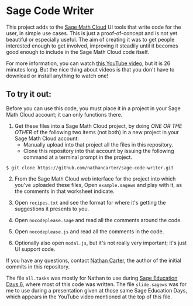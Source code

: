 
# Sage Code Writer

This project adds to the
[Sage Math Cloud](http://cloud.sagemath.org)
UI tools that write code for the user, in simple use cases.
This is just a proof-of-concept and is not yet beautiful or
especially useful.  The aim of creating it was to get people
interested enough to get involved, improving it steadily until it
becomes good enough to include in the Sage Math Cloud code itself.

For more information, you can watch
[this YouTube video](https://www.youtube.com/watch?v=JjnDNRqItq8),
but it is 26 minutes long.
But the nice thing about videos is that you
don't have to download or install anything to watch one!

## To try it out:

Before you can use this code, you must place it in a project in
your Sage Math Cloud account; it can only functions there.

1. Get these files into a Sage Math Cloud project, by doing *ONE
   OR THE OTHER* of the following two items (not both) in a new
   project in your Sage Math Cloud account:
   * Manually upload into that project all the files in this
     repository.
   * Clone this repository into that account by issuing the
     following command at a terminal prompt in the project.
```
$ git clone https://github.com/nathancarter/sage-code-writer.git
```

2. From the Sage Math Cloud web interface for the project into
   which you've uploaded these files, Open `example.sagews` and
   play with it, as the comments in that worksheet indicate.

3. Open `recipes.txt` and see the format for where it's getting the
   suggestions it presents to you.

4. Open `nocodeplease.sage` and read all the comments around the
   code.

5. Open `nocodeplease.js` and read all the comments in the code.

6. Optionally also open `modal.js`, but it's not really very
   important; it's just UI support code.

If you have any questions, contact
[Nathan Carter](ncarter@bentley.edu),
the author of the initial commits in this repository.

The file `all.tasks` was mostly for Nathan to use during
[Sage Education Days 6](http://wiki.sagemath.org/education6),
where most of this code was written.
The file `slide.sagews` was for me to use during a presentation
given at those same Sage Education Days, which appears in the
YouTube video mentioned at the top of this file.

